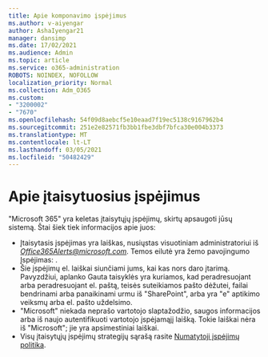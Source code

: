 ```yaml
---
title: Apie komponavimo įspėjimus
ms.author: v-aiyengar
author: AshaIyengar21
manager: dansimp
ms.date: 17/02/2021
ms.audience: Admin
ms.topic: article
ms.service: o365-administration
ROBOTS: NOINDEX, NOFOLLOW
localization_priority: Normal
ms.collection: Adm_O365
ms.custom:
- "3200002"
- "7670"
ms.openlocfilehash: 54f09d8aebcf5e10eaad7f19ec5138c9167962b4
ms.sourcegitcommit: 251e2e82571fb3bb1fbe3dbf7bfca30e004b3373
ms.translationtype: MT
ms.contentlocale: lt-LT
ms.lasthandoff: 03/05/2021
ms.locfileid: "50482429"
---
```

# <a name="about-built-in-alerts"></a>Apie įtaisytuosius įspėjimus

"Microsoft 365" yra keletas įtaisytųjų įspėjimų, skirtų apsaugoti jūsų sistemą. Štai šiek tiek informacijos apie juos:

- Įtaisytasis įspėjimas yra laiškas, nusiųstas visuotiniam administratoriui iš *Office365Alerts@microsoft.com*. Temos eilutė yra žemo pavojingumo Įspėjimas: <name of alert policy> .
- Šie įspėjimų el. laiškai siunčiami jums, kai kas nors daro įtarimą. Pavyzdžiui, aplanko Gauta taisyklės yra kuriamos, kad peradresuojant arba peradresuojant el. paštą, teisės suteikiamos pašto dėžutei, failai bendrinami arba panaikinami urmu iš "SharePoint", arba yra "e" aptikimo veiksmų arba el. pašto uždelsimo.
- "Microsoft" niekada neprašo vartotojo slaptažodžio, saugos informacijos arba iš naujo autentifikuoti vartotojo įspėjamąjį laišką. Tokie laiškai nėra iš "Microsoft"; jie yra apsimestiniai laiškai.
- Visų įtaisytųjų įspėjimų strategijų sąrašą rasite [Numatytoji įspėjimų politika](https://go.microsoft.com/fwlink/?linkid=2103170).